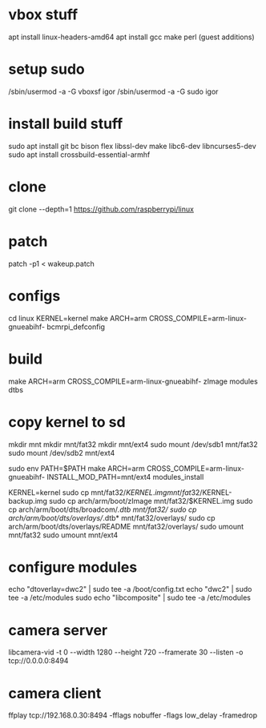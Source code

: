 # vbox stuff
apt install linux-headers-amd64
apt install gcc make perl
(guest additions)

# setup sudo
/sbin/usermod -a -G vboxsf igor
/sbin/usermod -a -G sudo igor

# install build stuff
sudo apt install git bc bison flex libssl-dev make libc6-dev libncurses5-dev
sudo apt install crossbuild-essential-armhf

# clone
git clone --depth=1 https://github.com/raspberrypi/linux

# patch
patch -p1 < wakeup.patch

# configs
cd linux
KERNEL=kernel
make ARCH=arm CROSS_COMPILE=arm-linux-gnueabihf- bcmrpi_defconfig

# build
make ARCH=arm CROSS_COMPILE=arm-linux-gnueabihf- zImage modules dtbs

# copy kernel to sd
mkdir mnt
mkdir mnt/fat32
mkdir mnt/ext4
sudo mount /dev/sdb1 mnt/fat32
sudo mount /dev/sdb2 mnt/ext4

sudo env PATH=$PATH make ARCH=arm CROSS_COMPILE=arm-linux-gnueabihf- INSTALL_MOD_PATH=mnt/ext4 modules_install

KERNEL=kernel
sudo cp mnt/fat32/$KERNEL.img mnt/fat32/$KERNEL-backup.img
sudo cp arch/arm/boot/zImage mnt/fat32/$KERNEL.img
sudo cp arch/arm/boot/dts/broadcom/*.dtb mnt/fat32/
sudo cp arch/arm/boot/dts/overlays/*.dtb* mnt/fat32/overlays/
sudo cp arch/arm/boot/dts/overlays/README mnt/fat32/overlays/
sudo umount mnt/fat32
sudo umount mnt/ext4

# configure modules
echo "dtoverlay=dwc2" | sudo tee -a /boot/config.txt
echo "dwc2" | sudo tee -a /etc/modules
sudo echo "libcomposite" | sudo tee -a /etc/modules

# camera server
libcamera-vid -t 0 --width 1280 --height 720 --framerate 30 --listen -o tcp://0.0.0.0:8494

# camera client
ffplay tcp://192.168.0.30:8494 -fflags nobuffer -flags low_delay -framedrop